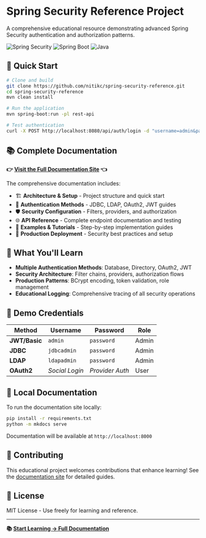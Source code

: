 # Spring Security Reference Project

A comprehensive educational resource demonstrating advanced Spring Security authentication and authorization patterns.

![Spring Security](https://img.shields.io/badge/Spring%20Security-6.0+-green.svg)
![Spring Boot](https://img.shields.io/badge/Spring%20Boot-3.1+-blue.svg)
![Java](https://img.shields.io/badge/Java-17+-orange.svg)

## 🚀 Quick Start

```bash
# Clone and build
git clone https://github.com/nitikc/spring-security-reference.git
cd spring-security-reference
mvn clean install

# Run the application
mvn spring-boot:run -pl rest-api

# Test authentication
curl -X POST http://localhost:8080/api/auth/login -d "username=admin&password=password"
```

## 📚 **Complete Documentation**

**👉 [Visit the Full Documentation Site](https://nitikc.github.io/spring-security-reference) 👈**

The comprehensive documentation includes:

- 🏗️ **Architecture & Setup** - Project structure and quick start
- 🔐 **Authentication Methods** - JDBC, LDAP, OAuth2, JWT guides  
- 🛡️ **Security Configuration** - Filters, providers, and authorization
- 🌐 **API Reference** - Complete endpoint documentation and testing
- 📖 **Examples & Tutorials** - Step-by-step implementation guides
- 🚀 **Production Deployment** - Security best practices and setup

## 🔧 What You'll Learn

- **Multiple Authentication Methods**: Database, Directory, OAuth2, JWT
- **Security Architecture**: Filter chains, providers, authorization flows
- **Production Patterns**: BCrypt encoding, token validation, role management
- **Educational Logging**: Comprehensive tracing of all security operations

## 🧪 Demo Credentials

| Method | Username | Password | Role |
|--------|----------|----------|------|
| **JWT/Basic** | `admin` | `password` | Admin |
| **JDBC** | `jdbcadmin` | `password` | Admin |
| **LDAP** | `ldapadmin` | `password` | Admin |
| **OAuth2** | *Social Login* | *Provider Auth* | User |

## 📖 Local Documentation

To run the documentation site locally:

```bash
pip install -r requirements.txt
python -m mkdocs serve
```

Documentation will be available at `http://localhost:8000`

## 🤝 Contributing

This educational project welcomes contributions that enhance learning! See the [documentation site](https://nitikc.github.io/spring-security-reference) for detailed guides.

## 📄 License

MIT License - Use freely for learning and reference.

---

**📚 [Start Learning → Full Documentation](https://nitikc.github.io/spring-security-reference)**